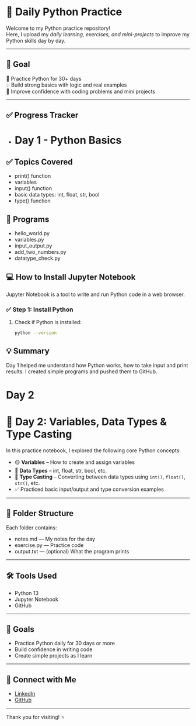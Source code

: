 # 🐍 Daily Python Practice
Welcome to my Python practice repository!  
Here, I upload my *daily learning, exercises, and mini-projects* to improve my Python skills day by day.

---

## 🎯 Goal

📅 Practice Python for 30+ days  
💡 Build strong basics with logic and real examples  
🧠 Improve confidence with coding problems and mini projects

---

## ✅ Progress Tracker

- # Day 1 - Python Basics

## ✅ Topics Covered
- print() function
- variables
- input() function
- basic data types: int, float, str, bool
- type() function

## 📁 Programs
- hello_world.py
- variables.py
- input_output.py
- add_two_numbers.py
- datatype_check.py
 ## 💻 How to Install Jupyter Notebook

Jupyter Notebook is a tool to write and run Python code in a web browser.

### ✅ Step 1: Install Python

1. Check if Python is installed:
   ```bash
   python --version

## 💡 Summary
Day 1 helped me understand how Python works, how to take input and print results. I created simple programs and pushed them to GitHub.

# Day 2
# 📘 Day 2: Variables, Data Types & Type Casting

In this practice notebook, I explored the following core Python concepts:

- 🟡 **Variables** – How to create and assign variables
- 🔢 **Data Types** – int, float, str, bool, etc.
- 🔄 **Type Casting** – Converting between data types using `int()`, `float()`, `str()`, etc.
- ✅ Practiced basic input/output and type conversion examples

---
## 📂 Folder Structure


Each folder contains:
- notes.md — My notes for the day
- exercise.py — Practice code
- output.txt — (optional) What the program prints

---

## 🛠 Tools Used

- Python 13
- Jupyter Notebook
- GitHub

---

## 🎯 Goals

- Practice Python daily for 30 days or more
- Build confidence in writing code
- Create simple projects as I learn

---

## 🙌 Connect with Me

- [LinkedIn](https://www.linkedin.com/in/belure-bhagyashri-506a80287/)
- [GitHub](https://github.com/yourusername)

---

Thank you for visiting! ⭐
